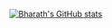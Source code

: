 [![Bharath's GitHub stats](https://github-readme-stats.vercel.app/api?username=cdbharath&show_icons=true&theme=radical&rank_icon=github)](https://github.com/anuraghazra/github-readme-stats)
